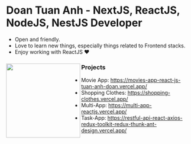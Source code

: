 
# Doan Tuan Anh - NextJS, ReactJS, NodeJS, NestJS Developer

- Open and friendly.
- Love to learn new things, especially things related to Frontend stacks.
- Enjoy working with ReactJS ❤

### Projects <a href="https://github.com/AITechChannel"><img align="left" width="auto" height="200" src="https://img.myloview.com/stickers/it-support-icon-vector-person-with-laptop-computer-male-user-person-profile-avatar-globe-symbol-for-working-online-in-a-flat-color-glyph-pictogram-illustration-700-227645428.jpg"></a>


- Movie App: https://movies-app-react-js-tuan-anh-doan.vercel.app/
- Shopping Clothes: https://shopping-clothes.vercel.app/
- Multi-App: https://multi-app-reactjs.vercel.app/
- Task-App: https://restful-api-react-axios-redux-toolkit-redux-thunk-ant-design.vercel.app/

